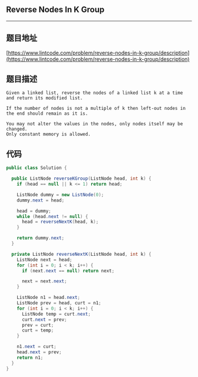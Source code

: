 ##  Reverse Nodes In K Group

----
## 题目地址

[https://www.lintcode.com/problem/reverse-nodes-in-k-group/description](https://www.lintcode.com/problem/reverse-nodes-in-k-group/description)

## 题目描述

```text
Given a linked list, reverse the nodes of a linked list k at a time and return its modified list.

If the number of nodes is not a multiple of k then left-out nodes in the end should remain as it is.

You may not alter the values in the nodes, only nodes itself may be changed.
Only constant memory is allowed.
```

## 代码

```java
public class Solution {

  public ListNode reverseKGroup(ListNode head, int k) {
    if (head == null || k <= 1) return head;

    ListNode dummy = new ListNode(0);
    dummy.next = head;

    head = dummy;
    while (head.next != null) {
      head = reverseNextK(head, k);
    }

    return dummy.next;
  }

  private ListNode reverseNextK(ListNode head, int k) {
    ListNode next = head;
    for (int i = 0; i < k; i++) {
      if (next.next == null) return next;

      next = next.next;
    }

    ListNode n1 = head.next;
    ListNode prev = head, curt = n1;
    for (int i = 0; i < k; i++) {
      ListNode temp = curt.next;
      curt.next = prev;
      prev = curt;
      curt = temp;
    }

    n1.next = curt;
    head.next = prev;
    return n1;
  }
}
```

